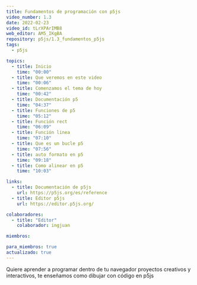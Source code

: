 ```yaml
---
title: Fundamentos de programación con p5js
video_number: 1.3
date: 2022-02-23
video_id: tLrXPArIMB8
web_editor: AM5_IKgBA
repository: p5js/1.3_fundamentos_p5js
tags:
  - p5js

topics:
  - title: Inicio
    time: "00:00"
  - title: Que veremos en este video
    time: "00:06"
  - title: Comenzamos el tema de hoy
    time: "00:42"
  - title: Documentación p5
    time: "04:37"
  - title: Funciones de p5
    time: "05:12"
  - title: Función rect
    time: "06:09"
  - title: Función linea
    time: "07:10"
  - title: Que es un bucle p5
    time: "07:56"
  - title: auto formato en p5
    time: "09:18"
  - title: Como alinear en p5
    time: "10:03"

links:
  - title: Documentación de p5js
    url: https://p5js.org/es/reference
  - title: Editor p5js
    url: https://editor.p5js.org/

colaboradores:
  - title: "Editor"
    colaborador: ingjuan

miembros:

para_miembros: true
actualizado: true
---
```


Quiere aprender a programar dentro de tu navegador proyectos creativos y interactivos, te enseñamos como dibujar con código en p5js
